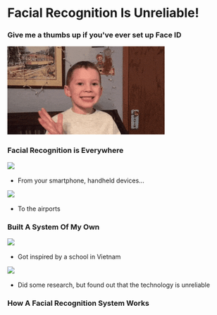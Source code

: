 # Facial Recognition Is Unreliable!

### Give me a thumbs up if you've ever set up Face ID
![](https://github.com/jtrinh21/FACEBULOUS/blob/master/200_d.gif)







### Facial Recognition is Everywhere

![](https://d1sr9z1pdl3mb7.cloudfront.net/wp-content/uploads/2018/07/17142139/apple-face-id.jpg)

- From your smartphone, handheld devices...

![](https://scx2.b-cdn.net/gfx/news/2018/1-facialrecogn.jpg)

- To the airports


### Built A System Of My Own

![](https://tipsmake.com/data/images/this-is-the-first-university-in-vietnam-to-take-attendance-with-face-recognition-evasion-is-only-in-the-past-picture-1-1MAgpZXWT.jpg)

- Got inspired by a school in Vietnam

![](https://elearningindustry.com/wp-content/uploads/2015/11/10-online-research-tools-every-online-learner-know.jpg)

- Did some research, but found out that the technology is unreliable


### How A Facial Recognition System Works


